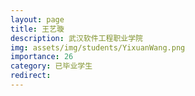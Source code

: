 ```yaml
---
layout: page
title: 王艺璇
description: 武汉软件工程职业学院
img: assets/img/students/YixuanWang.png
importance: 26
category: 已毕业学生
redirect:
---
```


